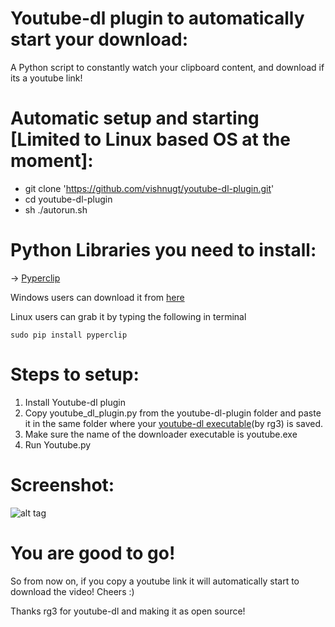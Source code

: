 

# Youtube-dl plugin to automatically start your download:
A Python script to constantly watch your clipboard content, and download if its a youtube link!

# Automatic setup and starting [Limited to Linux based OS at the moment]:
* git clone 'https://github.com/vishnugt/youtube-dl-plugin.git'
* cd youtube-dl-plugin
* sh ./autorun.sh

# Python Libraries you need to install:
   -> [Pyperclip](https://pypi.python.org/pypi/pyperclip)
   
Windows users can download it from [here](https://pypi.python.org/packages/5b/06/86e3c6a55cacef0e4ec7c25379ff7fcd1a88fd939ecefd442b535c792fa4/pyperclip-1.6.0.tar.gz)

Linux users can grab it by typing the following in terminal
	

    sudo pip install pyperclip

# Steps to setup:
1. Install Youtube-dl plugin
2. Copy youtube_dl_plugin.py from the youtube-dl-plugin folder and paste it in the same folder where your [youtube-dl executable](https://github.com/rg3/youtube-dl)(by rg3) is saved.
3. Make sure the name of the downloader executable is youtube.exe 
4. Run Youtube.py

# Screenshot:
![alt tag](https://raw.githubusercontent.com/vishnugt/youtube_dl-plugin/master/screenshot.png)

# You are good to go!

So from now on, if you copy a youtube link it will automatically start to download the video!
Cheers :)


Thanks rg3 for youtube-dl and making it as open source!
